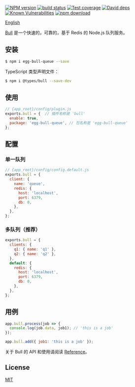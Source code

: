 [![NPM version][npm-image]][npm-url]
[![build status][travis-image]][travis-url]
[![Test coverage][codecov-image]][codecov-url]
[![David deps][david-image]][david-url]
[![Known Vulnerabilities][snyk-image]][snyk-url]
[![npm download][download-image]][download-url]

[npm-image]: https://img.shields.io/npm/v/egg-bull-queue.svg?style=flat-square
[npm-url]: https://npmjs.org/package/egg-bull-queue
[travis-image]: https://img.shields.io/travis/brickyang/egg-bull.svg?style=flat-square
[travis-url]: https://travis-ci.org/brickyang/egg-bull
[codecov-image]: https://img.shields.io/codecov/c/github/brickyang/egg-bull.svg?style=flat-square
[codecov-url]: https://codecov.io/github/brickyang/egg-bull?branch=master
[david-image]: https://img.shields.io/david/brickyang/egg-bull.svg?style=flat-square
[david-url]: https://david-dm.org/brickyang/egg-bull
[snyk-image]: https://snyk.io/test/npm/egg-bull/badge.svg?style=flat-square
[snyk-url]: https://snyk.io/test/npm/egg-bull
[download-image]: https://img.shields.io/npm/dm/egg-bull-queue.svg?style=flat-square
[download-url]: https://npmjs.org/package/egg-bull-queue

[English](https://github.com/brickyang/egg-bull/blob/master/README.md)

[Bull](https://github.com/OptimalBits/bull) 是一个快速的，可靠的，基于 Redis 的 Node.js 队列服务。

## 安装

```bash
$ npm i egg-bull-queue --save
```

TypeScript 类型声明文件：

```bash
$ npm i @types/bull --save-dev
```



## 使用

```js
// {app_root}/config/plugin.js
exports.bull = {  // 插件名称是 'bull'
  enable: true,
  package: 'egg-bull-queue', // 包名称是 'egg-bull-queue'
};
```

## 配置

### 单一队列

```js
// {app_root}/config/config.default.js
exports.bull = {
  client: {
    name: 'queue',
    redis: {
      host: 'localhost',
      port: 6379,
      db: 0,
    },
  },
};
```

### 多队列（推荐）

```js
exports.bull = {
  clients: {
    q1: { name: 'q1' },
    q2: { name: 'q2' },
  },
  default: {
    redis: {
      host: 'localhost',
      port: 6379,
      db: 0,
    },
  },
};
```

## 用例

```js
app.bull.process(job => {
  console.log(job.data, job1); // 'this is a job'
});

app.bull.add({ job1: 'this is a job' });
```

关于 Bull 的 API 和使用请阅读 [Reference](https://github.com/OptimalBits/bull/blob/master/REFERENCE.md#queueclose)。

## License

[MIT](LICENSE)
